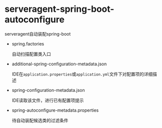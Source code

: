 # serveragent-spring-boot-autoconfigure

serveragent自动装配spring-boot

- spring.factories

  自动扫描配置类入口

- additional-spring-configuration-metadata.json

  IDE在`application.properties`或`application.yml`文件下对配置项的详细描述

- spring-configuration-metadata.json

  IDE读取该文件，进行已有配置项提示

- spring-autoconfigure-metadata.properties

  待自动装配候选类的过滤条件
